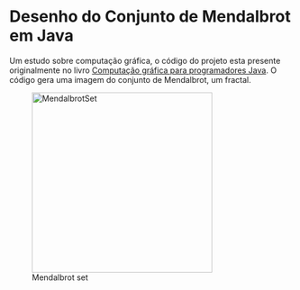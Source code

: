 # Desenho do Conjunto de Mendalbrot em Java
<p>Um estudo sobre computação gráfica, o código do projeto esta presente originalmente no livro <a href='https://www.amazon.com.br/Computa%C3%A7%C3%A3o-Gr%C3%A1fica-Para-Programadores-Java/dp/8521616295'>Computação gráfica para programadores Java</a>.
O código gera uma imagem do conjunto de Mendalbrot, um fractal.
</p>
<figure>
<img src='https://en.wikipedia.org/wiki/File:Mandel_zoom_00_mandelbrot_set.jpg' alt='MendalbrotSet' width=320></img>
<figcaption>Mendalbrot set</figcaption>
</figure>

